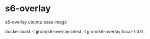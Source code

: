 # s6-overlay
s6-overlay ubuntu base image 

docker build -t jjrom/s6-overlay:latest -t jjrom/s6-overlay:focal-1.0.0 . 
